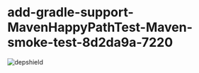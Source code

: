 # add-gradle-support-MavenHappyPathTest-Maven-smoke-test-8d2da9a-7220

![depshield](https://cpeters1.dev.depshield.sonatype.org/badges/depshield-testing/add-gradle-support-MavenHappyPathTest-Maven-smoke-test-8d2da9a-7220/depshield.svg)